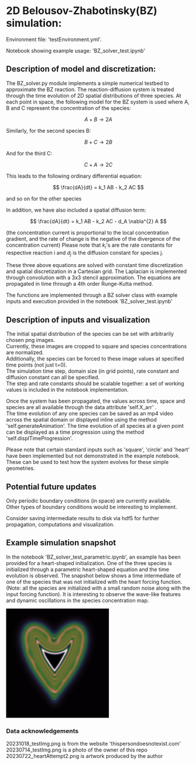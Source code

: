 # 2D Belousov-Zhabotinsky(BZ) simulation:

Environment file: 'testEnvironment.yml'.

Notebook showing example usage: 'BZ_solver_test.ipynb'

## Description of model and discretization:
The BZ_solver.py module implements a simple numerical testbed to approximate the BZ reaction.
The reaction-diffusion system is treated through the time evolution of 2D spatial distributions of three species.
At each point in space, the following model for the BZ system is used where A, B and C represent the concentration of the species:

$$ A + B \rightarrow 2A $$

Similarly, for the second species B:

$$ B + C \rightarrow 2B $$

And for the third C:

$$ C + A \rightarrow 2C $$


This leads to the following ordinary differential equation:  

$$ \frac{dA}{dt} = k_1 AB - k_2 AC $$  

and so on for the other species

In addition, we have also included a spatial diffusion term:

$$ \frac{dA}{dt} = k_1 AB - k_2 AC - d_A \nabla^{2} A $$ 

(the concentration current is proportional to the local concentration gradient, and the rate of change is the negative of the divergence of the concentration current)
Please note that $k_i$'s are the rate constants for respective reaction i and $d_j$ is the diffusion constant for species j.

These three above equations are solved with constant time discretization and spatial discretization in a Cartesian grid. 
The Laplacian is implemented through convolution with a 3x3 stencil approximation. The equations are propagated in time through a 4th order Runge-Kutta method.

The functions are implemented through a BZ solver class with example inputs and execution provided in the notebook 'BZ_solver_test.ipynb'

## Description of inputs and visualization 

The initial spatial distribution of the species can be set with arbitrarily chosen png images.  
Currently, these images are cropped to square and species concentrations are normalized.  
Additionally, the species can be forced to these image values at specified time points (not just t=0).  
The simulation time step, domain size (in grid points), rate constant and diffusion constant can all be specified.  
The step and rate constants should be scalable together: a set of working values is included in the notebook implementation.  

Once the system has been propagated, the values across time, space and species are all available through the data attribute 'self.X_arr' .   
The time evolution of any one species can be saved as an mp4 video across the spatial domain or displayed inline using the method 'self.generateAnimation'.
The time evolution of all species at a given point can be displayed as a time progression using the method 'self.displTimeProgression'.

Please note that certain standard inputs such as 'square', 'circle' and 'heart' have been implemented but not demonstrated in the example notebook.  
These can be used to test how the system evolves for these simple geometries.  

## Potential future updates

Only periodic boundary conditions (in space) are currently available.  
Other types of boundary conditions would be interesting to implement.  

Consider saving intermediate results to disk via hdf5 for further propagation, computations and visualization.  

## Example simulation snapshot

In the notebook 'BZ_solver_test_parametric.ipynb', an example has been provided for a heart-shaped initialization.
One of the three species is initialized through a parametric heart-shaped equation and the time evolution is observed.
The snapshot below shows a time intermediate of one of the species that was not initialized with the heart forcing function.
(Note: all the species are initialized with a small random noise along with the input forcing function).
It is interesting to observe the wave-like features and dynamic oscillations in the species concentration map.

![Snapshot of the evolution of a species](20231103_heartExample.png)


### Data acknowledgements

20231018_testImg.png is from the website 'thispersondoesnotexist.com'  
20230714_testImg.png is a photo of the owner of this repo  
20230722_heartAttempt2.png is artwork produced by the author